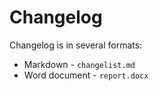 
# Changelog

Changelog is in several formats:
- Markdown - `changelist.md`
- Word document - `report.docx`
